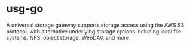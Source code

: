 # usg-go
A universal storage gateway supports storage access using the AWS S3 protocol, with alternative underlying storage options including local file systems, NFS, object storage, WebDAV, and more.
